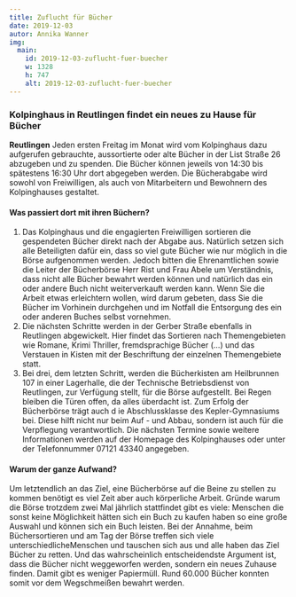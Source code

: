 ```yaml
---
title: Zuflucht für Bücher
date: 2019-12-03
autor: Annika Wanner
img:
  main:
    id: 2019-12-03-zuflucht-fuer-buecher
    w: 1328
    h: 747
    alt: 2019-12-03-zuflucht-fuer-buecher
---
```


### Kolpinghaus in Reutlingen findet ein neues zu Hause für Bücher

<!--mehr-->

**Reutlingen**
Jeden ersten Freitag im Monat wird vom Kolpinghaus dazu
aufgerufen gebrauchte, aussortierte oder alte Bücher in der List Straße 26
abzugeben und zu spenden. Die Bücher können jeweils von 14:30 bis spätestens
16:30 Uhr dort abgegeben werden. Die Bücherabgabe wird sowohl von
Freiwilligen, als auch von Mitarbeitern und Bewohnern des Kolpinghauses
gestaltet.

#### Was passiert dort mit ihren Büchern?

1. Das Kolpinghaus und die engagierten Freiwilligen sortieren die gespendeten
   Bücher direkt nach der Abgabe aus. Natürlich setzen sich alle Beteiligten dafür
   ein, dass so viel gute Bücher wie nur möglich in die Börse aufgenommen
   werden. Jedoch bitten die Ehrenamtlichen sowie die Leiter der Bücherbörse
   Herr Rist und Frau Abele um Verständnis, dass nicht alle Bücher bewahrt
   werden können und natürlich das ein oder andere Buch nicht weiterverkauft
   werden kann. Wenn Sie die Arbeit etwas erleichtern wollen, wird darum
   gebeten, dass Sie die Bücher im Vorhinein durchgehen und im Notfall die
   Entsorgung des ein oder anderen Buches selbst vornehmen.
2. Die nächsten Schritte werden in der Gerber Straße ebenfalls in Reutlingen
   abgewickelt. Hier findet das Sortieren nach Themengebieten wie Romane,
   Krimi Thriller, fremdsprachige Bücher (...) und das Verstauen in Kisten mit der
   Beschriftung der einzelnen Themengebiete statt.
3. Bei drei, dem letzten Schritt, werden die Bücherkisten am Heilbrunnen 107
   in einer Lagerhalle, die der Technische Betriebsdienst von Reutlingen, zur
   Verfügung stellt, für die Börse aufgestellt. Bei Regen bleiben die Türen offen,
   da alles überdacht ist. Zum Erfolg der Bücherbörse trägt auch d ie
   Abschlussklasse des Kepler-Gymnasiums bei. Diese hilft nicht nur beim Auf -
   und Abbau, sondern ist auch für die Verpflegung verantwortlich.
   Die nächsten Termine sowie weitere Informationen werden auf der Homepage
   des Kolpinghauses oder unter der Telefonnummer 07121 43340 angegeben.

#### Warum der ganze Aufwand?

Um letztendlich an das Ziel, eine Bücherbörse auf die Beine zu stellen zu
kommen benötigt es viel Zeit aber auch körperliche Arbeit.
Gründe warum die Börse trotzdem zwei Mal jährlich stattfindet gibt es viele:
Menschen die sonst keine Möglichkeit hätten sich ein Buch zu kaufen haben so
eine große Auswahl und können sich ein Buch leisten. Bei der Annahme, beim
Büchersortieren und am Tag der Börse treffen sich viele unterschiedlicheMenschen und tauschen sich aus und alle haben das Ziel Bücher zu retten. Und das wahrscheinlich entscheidendste Argument ist, dass die Bücher nicht
weggeworfen werden, sondern ein neues Zuhause finden. Damit gibt es weniger
Papiermüll. Rund 60.000 Bücher konnten somit vor dem Wegschmeißen
bewahrt werden.
